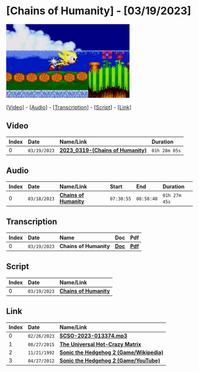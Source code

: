 # [Chains of Humanity] - [03/19/2023]
<img width="66%" src="https://github.com/mcc85s/FightingEntropy/blob/main/Video/20230319/supersonic.JPG">

[[Video](#video)] - [[Audio](#audio)] - [[Transcription](#transcription)] - [[Script](#script)] - [[Link](#link)]

## Video

| Index | Date         | Name/Link                                                          | Duration      |
|:------|:-------------|:-------------------------------------------------------------------|:--------------|
| 0     | `03/19/2023` | **[2023_0319-(Chains of Humanity)](https://youtu.be/J5gPzR9K2jw)** | `01h 28m 05s` |

## Audio

| Index | Date         | Name/Link                                                                                   | Start      | End        | Duration      |
|:------|:-------------|:--------------------------------------------------------------------------------------------|:-----------|:-----------|:--------------|
| 0     | `03/18/2023` | **[Chains of Humanity](https://drive.google.com/file/d/1Lfvqujq3p6IpNVcKuKxPkoCjagZwTDPI)** | `07:30:55` | `08:58:40` | `01h 27m 45s` |

## Transcription

| Index | Date         | Name                   | Doc                                                                                                                  | Pdf                                                                                                                  |
|:------|:-------------|:-----------------------|:---------------------------------------------------------------------------------------------------------------------|:---------------------------------------------------------------------------------------------------------------------|
| 0     | `03/19/2023` | **Chains of Humanity** | **[Doc](https://github.com/mcc85s/FightingEntropy/blob/main/Video/20230319/2023_0319-(Chains%20of%20Humanity).doc)** | **[Pdf](https://github.com/mcc85s/FightingEntropy/blob/main/Video/20230319/2023_0319-(Chains%20of%20Humanity).pdf)** |

## Script

| Index | Date         | Name/Link                                                                                                                           |
|:------|:-------------|:------------------------------------------------------------------------------------------------------------------------------------|
| 0     | `03/19/2023` | **[Chains of Humanity](https://github.com/mcc85s/FightingEntropy/blob/main/Video/20230319/2023_0319-(Chains%20of%20Humanity).ps1)** |

## Link

| Index | Date         | Name/Link                                                                                       |
|:------|:-------------|:------------------------------------------------------------------------------------------------|
| 0     | `02/26/2023` | **[SCSO-2023-013374.mp3](https://drive.google.com/file/d/1CvP8z-AsrOUFZTV4J5Yg2Y5afkMvEmZP)**   |
| 1     | `08/27/2015` | **[The Universal Hot-Crazy Matrix](https://youtu.be/bbpGkrViOcE)**                              |
| 2     | `11/21/1992` | **[Sonic the Hedgehog 2 (Game/Wikipedia)](https://en.wikipedia.org/wiki/Sonic_the_Hedgehog_2)** |
| 3     | `04/27/2012` | **[Sonic the Hedgehog 2 (Game/YouTube)](https://youtu.be/8cr1rqVcIhA)**                         |
